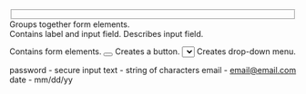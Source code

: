<fieldset></fieldset> Groups together form elements.
<div></div> Contains label and input field. 
<label></label> Describes input field.
<form></form> Contains form elements.
<button></button> Creates a button.
<select></select> Creates drop-down menu.

password - secure input
text - string of characters
email - email@email.com
date - mm/dd/yy